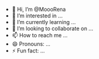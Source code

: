 - 👋 Hi, I’m @MoooRena
- 👀 I’m interested in ...
- 🌱 I’m currently learning ...
- 💞️ I’m looking to collaborate on ...
- 📫 How to reach me ...
- 😄 Pronouns: ...
- ⚡ Fun fact: ...

<!---
MoooRena/MoooRena is a ✨ special ✨ repository because its `README.md` (this file) appears on your GitHub profile.
You can click the Preview link to take a look at your changes.
--->
